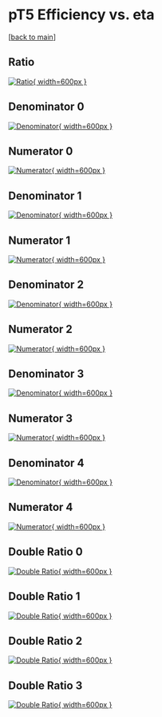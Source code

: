 # pT5 Efficiency vs. eta

[[back to main](./)]



## Ratio

[![Ratio](../mtv/var/pT5_base_321_0_eff_eta.png){ width=600px }](../mtv/var/pT5_base_321_0_eff_eta.pdf)

## Denominator 0

[![Denominator](../mtv/den/pT5_base_321_0_eff_eta_den0.png){ width=600px }](../mtv/den/pT5_base_321_0_eff_eta_den0.pdf)

## Numerator 0

[![Numerator](../mtv/num/pT5_base_321_0_eff_eta_num0.png){ width=600px }](../mtv/num/pT5_base_321_0_eff_eta_num0.pdf)

## Denominator 1

[![Denominator](../mtv/den/pT5_base_321_0_eff_eta_den1.png){ width=600px }](../mtv/den/pT5_base_321_0_eff_eta_den1.pdf)

## Numerator 1

[![Numerator](../mtv/num/pT5_base_321_0_eff_eta_num1.png){ width=600px }](../mtv/num/pT5_base_321_0_eff_eta_num1.pdf)

## Denominator 2

[![Denominator](../mtv/den/pT5_base_321_0_eff_eta_den2.png){ width=600px }](../mtv/den/pT5_base_321_0_eff_eta_den2.pdf)

## Numerator 2

[![Numerator](../mtv/num/pT5_base_321_0_eff_eta_num2.png){ width=600px }](../mtv/num/pT5_base_321_0_eff_eta_num2.pdf)

## Denominator 3

[![Denominator](../mtv/den/pT5_base_321_0_eff_eta_den3.png){ width=600px }](../mtv/den/pT5_base_321_0_eff_eta_den3.pdf)

## Numerator 3

[![Numerator](../mtv/num/pT5_base_321_0_eff_eta_num3.png){ width=600px }](../mtv/num/pT5_base_321_0_eff_eta_num3.pdf)

## Denominator 4

[![Denominator](../mtv/den/pT5_base_321_0_eff_eta_den4.png){ width=600px }](../mtv/den/pT5_base_321_0_eff_eta_den4.pdf)

## Numerator 4

[![Numerator](../mtv/num/pT5_base_321_0_eff_eta_num4.png){ width=600px }](../mtv/num/pT5_base_321_0_eff_eta_num4.pdf)

## Double Ratio 0

[![Double Ratio](../mtv/ratio/pT5_base_321_0_eff_eta_ratio0.png){ width=600px }](../mtv/ratio/pT5_base_321_0_eff_eta_ratio0.pdf)

## Double Ratio 1

[![Double Ratio](../mtv/ratio/pT5_base_321_0_eff_eta_ratio1.png){ width=600px }](../mtv/ratio/pT5_base_321_0_eff_eta_ratio1.pdf)

## Double Ratio 2

[![Double Ratio](../mtv/ratio/pT5_base_321_0_eff_eta_ratio2.png){ width=600px }](../mtv/ratio/pT5_base_321_0_eff_eta_ratio2.pdf)

## Double Ratio 3

[![Double Ratio](../mtv/ratio/pT5_base_321_0_eff_eta_ratio3.png){ width=600px }](../mtv/ratio/pT5_base_321_0_eff_eta_ratio3.pdf)

